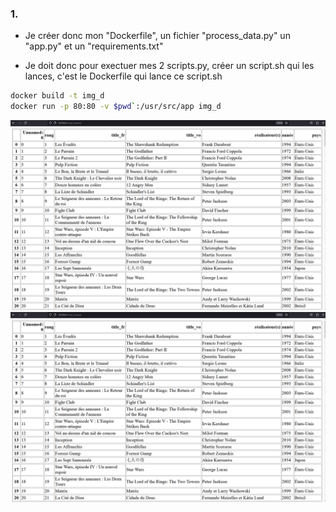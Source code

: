 ### 1.

- Je créer donc mon "Dockerfile", un fichier "process_data.py" un "app.py" et un "requirements.txt"

- Je doit donc pour exectuer mes 2 scripts.py, créer un script.sh qui les lances, c'est le Dockerfile qui lance ce script.sh

```bash
docker build -t img_d
docker run -p 80:80 -v $pwd`:/usr/src/app img_d
```

![Alt text](image.png)
![Alt text](image.png)
